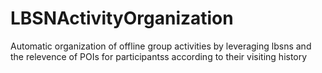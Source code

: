 # LBSNActivityOrganization
Automatic organization of offline group activities by leveraging lbsns and the relevence of POIs for participantss according to their visiting history
